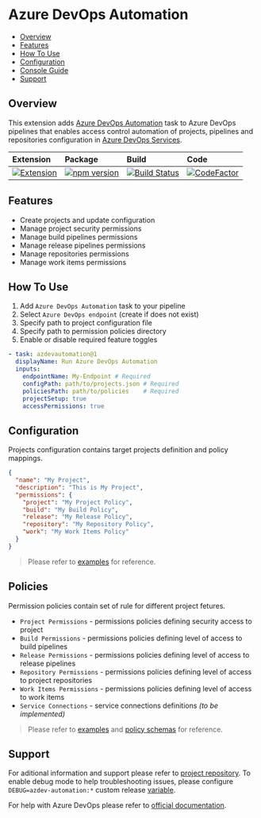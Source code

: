 # Azure DevOps Automation

- [Overview](#overview)
- [Features](#features)
- [How To Use](#how-to-use)
- [Configuration](#configuration)
- [Console Guide](#console-guide)
- [Support](#support)

## Overview

This extension adds [Azure DevOps Automation](https://marketplace.visualstudio.com/items?itemName=dmitryserbin.azdev-automation) task to Azure DevOps pipelines that enables access control automation of projects, pipelines and repositories configuration in [Azure DevOps Services](https://azure.microsoft.com/en-us/services/devops).

Extension | Package | Build   | Code
:---------|:--------|:--------|:--------
[![Extension](https://vsmarketplacebadge.apphb.com/version/dmitryserbin.azdev-automation.svg)](https://marketplace.visualstudio.com/items?itemName=dmitryserbin.azdev-automation) | [![npm version](https://badge.fury.io/js/azdev-automation.svg)](https://www.npmjs.com/package/azdev-automation) | [![Build Status](https://dev.azure.com/dmitryserbin/Automation/_apis/build/status/Automation-master?branchName=master)](https://dev.azure.com/dmitryserbin/Automation/_build/latest?definitionId=13&branchName=master) | [![CodeFactor](https://www.codefactor.io/repository/github/dmitryserbin/azdev-automation/badge)](https://www.codefactor.io/repository/github/dmitryserbin/azdev-automation)

## Features

- Create projects and update configuration
- Manage project security permissions
- Manage build pipelines permissions
- Manage release pipelines permissions
- Manage repositories permissions
- Manage work items permissions

## How To Use

1. Add `Azure DevOps Automation` task to your pipeline
1. Select `Azure DevOps endpoint` (create if does not exist)
1. Specify path to project configuration file
1. Specify path to permission policies directory
1. Enable or disable required feature toggles

```yaml
- task: azdevautomation@1
  displayName: Run Azure DevOps Automation
  inputs:
    endpointName: My-Endpoint # Required
    configPath: path/to/projects.json # Required
    policiesPath: path/to/policies    # Required
    projectSetup: true
    accessPermissions: true
```

## Configuration

Projects configuration contains target projects definition and policy mappings.

```json
{
  "name": "My Project",
  "description": "This is My Project",
  "permissions": {
    "project": "My Project Policy",
    "build": "My Build Policy",
    "release": "My Release Policy",
    "repository": "My Repository Policy",
    "work": "My Work Items Policy"
  }
}
```

> Please refer to [examples](https://github.com/dmitryserbin/azdev-automation/tree/master/src/examples) for reference.

## Policies

Permission policies contain set of rule for different project fetures. 

- `Project Permissions` - permissions policies defining security access to project
- `Build Permissions` - permissions policies defining level of access to build pipelines
- `Release Permissions` - permissions policies defining level of access to release pipelines
- `Repository Permissions` - permissions policies defining level of access to project repositories
- `Work Items Permissions` - permissions policies defining level of access to work items
- `Service Connections` - service connections definitions _(to be implemented)_

> Please refer to [examples](https://github.com/dmitryserbin/azdev-automation/tree/master/src/examples) and [policy schemas](https://github.com/dmitryserbin/azdev-automation/tree/master/src/Framework/schemas) for reference.

## Support

For aditional information and support please refer to [project repository](https://github.com/dmitryserbin/azdev-automation). To enable debug mode to help troubleshooting issues, please configure `DEBUG=azdev-automation:*` custom release [variable](https://docs.microsoft.com/en-us/azure/devops/pipelines/release/variables).

For help with Azure DevOps please refer to [official documentation](https://docs.microsoft.com/en-us/azure/devops).
